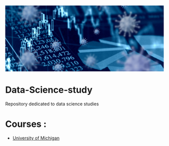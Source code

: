 ![](images/data-science.png)
# Data-Science-study
Repository dedicated to data science studies

# Courses :

 - [University of Michigan](https://github.com/henriqueumeda/Data-Science-study/tree/main/UM)
